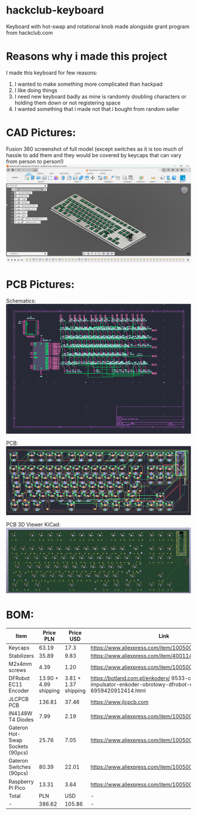 # hackclub-keyboard
Keyboard with hot-swap and rotational knob made alongside grant program from hackclub.com

# Reasons why i made this project

I made this keyboard for few reasons:
1. I wanted to make something more complicated than hackpad
2. I like doing things
3. I need new keyboard badly as mine is randomly doubling characters or holding them down or not registering space
4. I wanted something that i made not that i bought from random seller

# CAD Pictures:
Fusion 360 screenshot of full model (except switches as it is too much of hassle to add them and they would be covered by keycaps that can vary from person to person!)
![Oh no! The image didn't load :<. It was a screenshot from Fusion 360 of full model of the keyboard. Please send an message to me on slack about it, i will fix is ASAP!](assets/readme-f360-ss.png)

# PCB Pictures:
Schematics:
![Oh no! The image didn't load :<. It was a screenshot from KiCad of keyboard's PCB schematic. Please send an message to me on slack about it, i will fix is ASAP!](assets/schematic-july18.png)

PCB:
![Oh no! The image didn't load :<. It was a screenshot from Fusion 360 at the time of writing it. Please send an message to me on slack about it, i will fix is ASAP!](assets/pcb-july19.png)

PCB 3D Viewer KiCad:
![Oh no! The image didn't load :<. It was a screenshot from Fusion 360 at the time of writing it. Please send an message to me on slack about it, i will fix is ASAP!](assets/pcb-3d-july19.png)

# BOM:

| Item | Price PLN | Price USD | Link |
| --- | --- | --- | --- |
| Keycaps | 63.19 | 17.3 | https://www.aliexpress.com/item/1005008465121722.html |
| Stabilizers | 35.89 | 9.83 | https://www.aliexpress.com/item/4001143514438.html |
| M2x4mm screws | 4.39 | 1.20 | https://www.aliexpress.com/item/1005008799074471.html |
| DFRobot EC11 Encoder | 13.90 + 4.99 shipping | 3.81 + 1.37 shipping | https://botland.com.pl/enkodery/ 9533-czujnik-obrotu-impulsator-enkoder-obrotowy-dfrobot-ec11-6959420912414.html |
| JLCPCB PCB | 136.81 | 37.46 | https://www.jlcpcb.com |
| IN4148W T4 Diodes | 7.99 | 2.19 | https://www.aliexpress.com/item/1005009063199018.html |
| Gateron Hot-Swap Sockets (90pcs) | 25.76 | 7.05 | https://www.aliexpress.com/item/1005002637150446.html |
| Gateron Switches (90pcs) | 80.39 | 22.01 | https://www.aliexpress.com/item/1005006376024657.html |
| Raspberry Pi Pico | 13.31 | 3.64 | https://www.aliexpress.com/item/1005006087823796.html |
| Total | PLN | USD | - |
| - | 386.62 | 105.86 | - |
